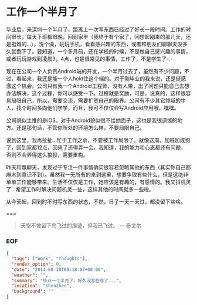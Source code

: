 工作一个半月了
===
毕业后，来深圳一个半月了，距离上一次写东西已经过了好长一段时间。工作的时间很长，每天下班都很晚，回到家里（我终于有个家了，回想起刚来的那几天，还是挺难的...），洗个澡，玩玩手机，看看感兴趣的东西，或者和朋友们聊聊天没多久就倒下了。要知道，一个多月前，还在学校的时候，不是做自己感兴趣的事情，或者玩玩游戏到凌晨3，4点，也是很常见的事情，工作了，不是学生了-.-

现在在公司一个人负责Android端的开发，一个半月过去了，虽然有不少问题，不过，看起来，我还是能一个人hold住这个端的。对于刚毕业的我来说，还是挺感激这个机会。公司只有我一个Android工程师，没有人带，出了问题只能自己去想办法解决，这个过程，你可以感受一下。过程就是奖励，可是，说真的，这样很容易局限自己，所以，需要交流，需要扩宽自己的眼界。公司有不少其它领域的牛人，找个时间多向他们学学，而且，我可不仅仅会写Android应用哦，嘿嘿。

公司貌似主推的是iOS，对于Android貌似很不给她面子，这也是我很遗憾的地方。还是那句话，不管你所处的环境怎么样，不要局限自己。

说到这里，我再扯扯...忙于工作之余，不要被工作局限了。就像这周，加班加成狗了，回到家都12点，回来了还得弄一会。我知道，我的能力和心态都还有问题，否则不会弄得这么狼狈，需要重构。

昨天和飘聊天，发现过于专注一件事情确实很容易忽略其他的东西（其实你自己都麻木到意识不到）。虽然我一无所有的来到这里，想要争取有些什么，但是这绝非单单工作能够带来。生活不仅仅是工作，她应该是有趣的，有感情的。我又抖机灵了...希望工作时解决问题机灵一些，这样其他的时间就多一些啦。

从今天起，回到时不时写东西的状态，不然，日子一天一天过，都没留下些啥。

===
> 天空不曾留下鸟飞过的痕迹，但我已飞过。 -- 泰戈尔


### EOF
```json
{
  "tags": ["Work", "Thoughts"],
  "render_option": 0,
  "date": "2014-08-18T09:18:07+08:00",
  "weather": "",
  "summary": "毕业一个半月了，好久没写些啥了...",
  "location": "Shenzhen",
  "background": ""
}
```
